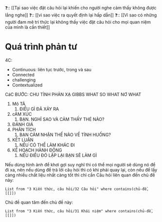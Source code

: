 ❓:: [[Tại sao việc đặt câu hỏi lại khiến cho người nghe cảm thấy không được lắng nghe]] 
❓:: [[vì sao việc ra quyết định lại hấp dẫn]]
❓:: [[Vì sao có những người đam mê tri thức lại không thấy việc đặt câu hỏi cho mọi quan niệm của mình là cần thiết]]


# Quá trình phản tư
4C:
- Continuous: liên tục trước, trong và sau
- Connected
- challenging
- Contextualized

CáC BƯỚC:
CHU TÌNH PHẢN XẠ GIBBS
WHAT SO WHAT NƠ WHAT 
1. Mô TẢ
	1. ĐIỀU GÌ ĐÃ XẢY RA
2. cẢM XÚC
	1. BẠN. NGHĨ SAO VÀ CẢM THẤY THÉ NÀO?
3. ĐÁNH GIÁ
4. PHÂN TÍCH
	1. BẠN CẢM NHẬN THẾ NÀO VỀ TÌNH HUỐNG?
5. KẾT LUẬN
	1. NẾU CÓ THỂ LÀM KHÁC ĐI 
6. KẾ HOẠCH HÀNH ĐỘNG
	1. NẾU ĐIỀU ĐÓ LẶP LẠI BẠN SẼ LÀM GÌ

Nếu dùng hình ảnh để khơi gợi suy nghĩ thì có thể mọi người sẽ dùng nó để đi xa, nên nếu dùng để trả lời câu hỏi thì có khi phải quay lại, còn nếu để lấy càng nhiều chất liệu nhất càng tốt thì chỉ cần 
Câu hỏi liên quan đến chủ đề này:
```dataview
List from "3 Kiến thức, câu hỏi/32 Câu hỏi" where contains(chủ-đề,[[]]) 
```

Chủ đề quan tâm đến chủ đề này:
```dataview
List from "3 Kiến thức, câu hỏi/31 Khái niệm" where contains(chủ-đề,[[]]) 
```
 
